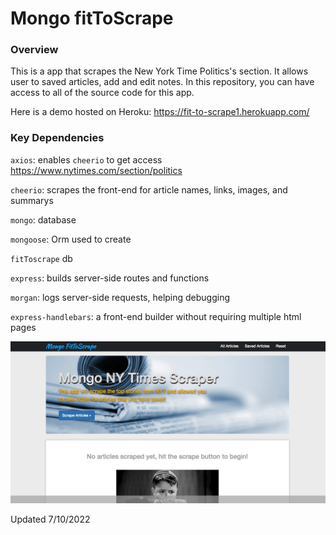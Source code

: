 # Mongo fitToScrape


### Overview

This is a app that scrapes the New York Time Politics's section. It allows user to saved articles, add and edit notes. In this repository, you can have access to all of the source code for this app.

Here is a demo hosted on Heroku: https://fit-to-scrape1.herokuapp.com/

### Key Dependencies

`axios`: enables `cheerio` to get access https://www.nytimes.com/section/politics

`cheerio`: scrapes the front-end for article names, links, images, and summarys 

`mongo`: database 

`mongoose`: Orm used to create

`fitToscrape` db

`express`: builds server-side routes and functions

`morgan`: logs server-side requests, helping debugging

`express-handlebars`: a front-end builder without requiring multiple html pages


![FitToScrape](/public/assets/img/fittoscrape.png?raw=true)

Updated 7/10/2022



